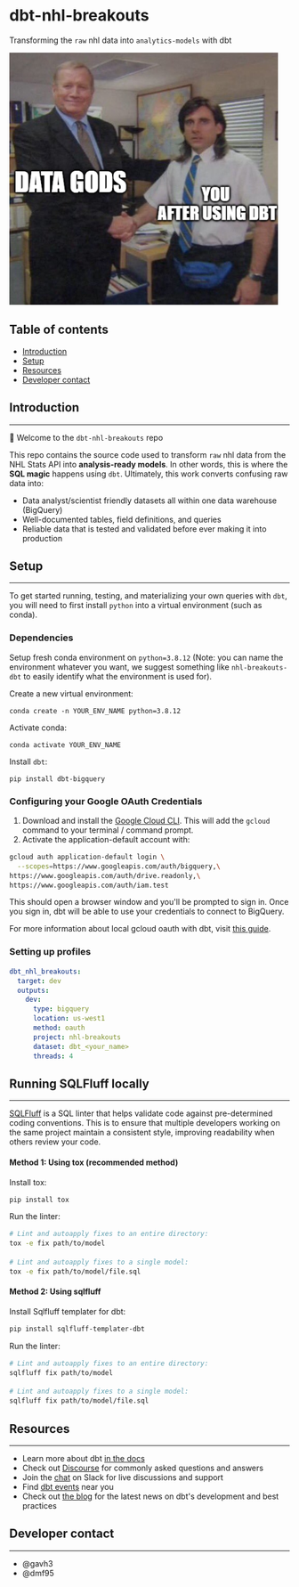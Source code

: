 # dbt-nhl-breakouts
Transforming the `raw` nhl data into `analytics-models` with dbt

![dbt meme](assets/repo-meme.png "dbt meme")

## Table of contents
* [Introduction](#introduction)
* [Setup](#setup)
* [Resources](#resources)
* [Developer contact](#developer-contact)

## Introduction
---

:wave: Welcome to the `dbt-nhl-breakouts` repo

This repo contains the source code used to transform `raw` nhl data from the NHL Stats API into **analysis-ready models**. In other words, this is where the **SQL magic** happens using `dbt`. Ultimately, this work converts confusing raw data into:
* Data analyst/scientist friendly datasets all within one data warehouse (BigQuery)
* Well-documented tables, field definitions, and queries
* Reliable data that is tested and validated before ever making it into production

## Setup
---
To get started running, testing, and materializing your own queries with `dbt`, you will need to first install `python` into a virtual environment (such as conda).

### Dependencies
Setup fresh conda environment on `python=3.8.12` (Note: you can name the environment whatever you want, we suggest something like `nhl-breakouts-dbt` to easily identify what the environment is used for).

Create a new virtual environment:
```
conda create -n YOUR_ENV_NAME python=3.8.12
```
Activate conda:
```
conda activate YOUR_ENV_NAME
```
Install `dbt`:
```
pip install dbt-bigquery
```

### Configuring your Google OAuth Credentials
1. Download and install the [Google Cloud CLI](https://cloud.google.com/sdk/docs/install). This will add the `gcloud` command to your terminal / command prompt.
2. Activate the application-default account with:
```zsh
gcloud auth application-default login \
  --scopes=https://www.googleapis.com/auth/bigquery,\
https://www.googleapis.com/auth/drive.readonly,\
https://www.googleapis.com/auth/iam.test
```
This should open a browser window and you'll be prompted to sign in. Once you sign in, dbt will be able to use your credentials to connect to BigQuery.

For more information about local gcloud oauth with dbt, visit [this guide](https://docs.getdbt.com/reference/warehouse-profiles/bigquery-profile#local-oauth-gcloud-setup).

### Setting up profiles
```yml
dbt_nhl_breakouts:
  target: dev
  outputs:
    dev:
      type: bigquery
      location: us-west1
      method: oauth
      project: nhl-breakouts
      dataset: dbt_<your_name>
      threads: 4
```

## Running SQLFluff locally
---

[SQLFluff](https://www.sqlfluff.com/) is a SQL linter that helps validate code against pre-determined coding conventions. This is to ensure that multiple developers working on the same project maintain a consistent style, improving readability when others review your code.

#### **Method 1:** Using tox (recommended method)
Install tox:
```bash
pip install tox
```

Run the linter:
```bash
# Lint and autoapply fixes to an entire directory:
tox -e fix path/to/model

# Lint and autoapply fixes to a single model:
tox -e fix path/to/model/file.sql
```

#### **Method 2:** Using sqlfluff
Install Sqlfluff templater for dbt:
```bash
pip install sqlfluff-templater-dbt
```

Run the linter:
```bash
# Lint and autoapply fixes to an entire directory:
sqlfluff fix path/to/model

# Lint and autoapply fixes to a single model:
sqlfluff fix path/to/model/file.sql
```


## Resources
---
- Learn more about dbt [in the docs](https://docs.getdbt.com/docs/introduction)
- Check out [Discourse](https://discourse.getdbt.com/) for commonly asked questions and answers
- Join the [chat](https://community.getdbt.com/) on Slack for live discussions and support
- Find [dbt events](https://events.getdbt.com) near you
- Check out [the blog](https://blog.getdbt.com/) for the latest news on dbt's development and best practices

## Developer contact
---
* @gavh3
* @dmf95
